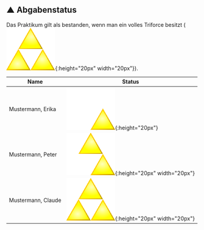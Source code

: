 ## **▲** Abgabenstatus

Das Praktikum gilt als bestanden, wenn man ein volles Triforce besitzt (![](../assets/images/3-force.png){:height="20px" width="20px"}).

| Name | Status |
|-|-|
Mustermann, Erika | ![](../assets/images/1-force.png){:height="20px"} |
Mustermann, Peter | ![](../assets/images/2-force.png){:height="20px" width="20px"} |
Mustermann, Claude | ![](../assets/images/3-force.png){:height="20px" width="20px"} |
